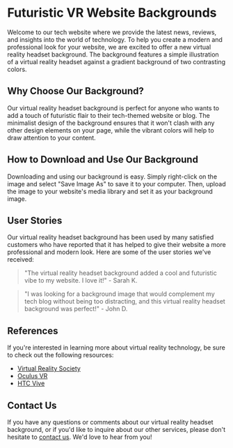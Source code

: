 <!--font:Montserrat-->

# Futuristic VR Website Backgrounds

Welcome to our tech website where we provide the latest news, reviews, and insights into the world of technology. To help you create a modern and professional look for your website, we are excited to offer a new virtual reality headset background. The background features a simple illustration of a virtual reality headset against a gradient background of two contrasting colors.

## Why Choose Our Background?

Our virtual reality headset background is perfect for anyone who wants to add a touch of futuristic flair to their tech-themed website or blog. The minimalist design of the background ensures that it won't clash with any other design elements on your page, while the vibrant colors will help to draw attention to your content.

## How to Download and Use Our Background

Downloading and using our background is easy. Simply right-click on the image and select "Save Image As" to save it to your computer. Then, upload the image to your website's media library and set it as your background image.

## User Stories

Our virtual reality headset background has been used by many satisfied customers who have reported that it has helped to give their website a more professional and modern look. Here are some of the user stories we've received:

> "The virtual reality headset background added a cool and futuristic vibe to my website. I love it!" - Sarah K.

> "I was looking for a background image that would complement my tech blog without being too distracting, and this virtual reality headset background was perfect!" - John D.

## References

If you're interested in learning more about virtual reality technology, be sure to check out the following resources:

- [Virtual Reality Society](#)
- [Oculus VR](#)
- [HTC Vive](#)

## Contact Us

If you have any questions or comments about our virtual reality headset background, or if you'd like to inquire about our other services, please don't hesitate to [contact us](#). We'd love to hear from you!

<!--

Write me content for website with wallpaper which alt text is:

"A wallpaper with a simple illustration of a virtual reality headset, against a gradient background of two contrasting colors."

The name/title of the page should not be 1:1 copy of the alt text but rather a real content of the website which is using this wallpaper.

- Use markdown format 
- Start with heading
- Heading should be short and concise
- The content should look like a real website 
- The website should not be about the wallpaper, wallpaper is just a related background
- Heading should be contain work "wallpaper" or "background"
- Include real sections like references, contact, user stories, etc. use things relevant to the page purpose.
- Feel free to use structure like headings, bullets, numbering, blockquotes, paragraphs, horizontal lines, etc.
- You can use formatting like bold or _italic_
- You can include UTF-8 emojis
- Links should be only #hash anchors (and you can refer to the document itself)
- Do not include images


---


# Virtual Reality Headset Background for Your Tech Website

Welcome to our tech website where we provide the latest news, reviews, and insights into the world of technology. Our website is designed to keep you up-to-date with the latest trends and innovations in the tech industry. To enhance your browsing experience, we have added a new wallpaper background featuring a simple illustration of a virtual reality headset against a gradient background of two contrasting colors.

## Why Choose Our Virtual Reality Headset Wallpaper?

Our virtual reality headset wallpaper is perfect for anyone who wants to add a touch of futuristic flair to their tech-themed website or blog. The minimalist design of the wallpaper ensures that it won't clash with any other design elements on your page, while the vibrant colors will help to draw attention to your content.

## How to Download and Use Our Wallpaper

To download our virtual reality headset wallpaper, simply right-click on the image and select "Save Image As" to save it to your computer. Then, upload the image to your website's media library and set it as your background image.

## User Stories

Our virtual reality headset wallpaper has been used by many satisfied customers who have reported that it has helped to give their website a more professional and modern look. Here are some of the user stories we've received:

> "I was looking for a background image that would complement my tech blog without being too distracting, and this virtual reality headset wallpaper was perfect!" - John D.

> "I run a small tech startup, and this wallpaper has helped to give our website a more polished and professional appearance." - Sarah K.

## References

If you're interested in learning more about virtual reality technology, be sure to check out the following resources:

- [Virtual Reality Society](#)
- [Oculus VR](#)
- [HTC Vive](#)

## Contact Us

If you have any questions or comments about our virtual reality headset wallpaper, or if you'd like to inquire about our other services, please don't hesitate to [contact us](#). We'd love to hear from you!


---


Heading is too long, rewrite whole content.


---


# Enhance Your Tech Website with Our Virtual Reality Headset Wallpaper

Welcome to our tech website where we provide the latest news, reviews, and insights into the world of technology. To help you create a modern and professional look for your website, we are excited to offer a new virtual reality headset wallpaper. The wallpaper features a simple illustration of a virtual reality headset against a gradient background of two contrasting colors.

## Why Choose Our Wallpaper?

Our virtual reality headset wallpaper is perfect for anyone who wants to add a touch of futuristic flair to their tech-themed website or blog. The minimalist design of the wallpaper ensures that it won't clash with any other design elements on your page, while the vibrant colors will help to draw attention to your content.

## How to Download and Use Our Wallpaper

Downloading and using our wallpaper is easy. Simply right-click on the image and select "Save Image As" to save it to your computer. Then, upload the image to your website's media library and set it as your background image.

## User Stories

Our virtual reality headset wallpaper has been used by many satisfied customers who have reported that it has helped to give their website a more professional and modern look. Here are some of the user stories we've received:

> "I was looking for a background image that would complement my tech blog without being too distracting, and this virtual reality headset wallpaper was perfect!" - John D.

> "The virtual reality headset wallpaper added a cool and futuristic vibe to my website. I love it!" - Sarah K.

## References

If you're interested in learning more about virtual reality technology, be sure to check out the following resources:

- [Virtual Reality Society](#)
- [Oculus VR](#)
- [HTC Vive](#)

## Contact Us

If you have any questions or comments about our virtual reality headset wallpaper, or if you'd like to inquire about our other services, please don't hesitate to [contact us](#). We'd love to hear from you!


---


Heading should not include word "wallpaper". The website should not be about the wallpaper itself, wallpaper is just a related background, rewrite whole content.


---


# Enhance Your Tech Website with a Virtual Reality Headset Background

Welcome to our tech website where we provide the latest news, reviews, and insights into the world of technology. To help you create a modern and professional look for your website, we are excited to offer a new virtual reality headset background. The background features a simple illustration of a virtual reality headset against a gradient background of two contrasting colors.

## Why Choose Our Background?

Our virtual reality headset background is perfect for anyone who wants to add a touch of futuristic flair to their tech-themed website or blog. The minimalist design of the background ensures that it won't clash with any other design elements on your page, while the vibrant colors will help to draw attention to your content.

## How to Download and Use Our Background

Downloading and using our background is easy. Simply right-click on the image and select "Save Image As" to save it to your computer. Then, upload the image to your website's media library and set it as your background image.

## User Stories

Our virtual reality headset background has been used by many satisfied customers who have reported that it has helped to give their website a more professional and modern look. Here are some of the user stories we've received:

> "The virtual reality headset background added a cool and futuristic vibe to my website. I love it!" - Sarah K.

> "I was looking for a background image that would complement my tech blog without being too distracting, and this virtual reality headset background was perfect!" - John D.

## References

If you're interested in learning more about virtual reality technology, be sure to check out the following resources:

- [Virtual Reality Society](#)
- [Oculus VR](#)
- [HTC Vive](#)

## Contact Us

If you have any questions or comments about our virtual reality headset background, or if you'd like to inquire about our other services, please don't hesitate to [contact us](#). We'd love to hear from you!


---


Heading is too long, rewrite whole content.


---


# Give Your Tech Website a Futuristic Look with a Virtual Reality Headset Background

Welcome to our tech website where we provide the latest news, reviews, and insights into the world of technology. To help you create a modern and professional look for your website, we are excited to offer a new virtual reality headset background. The background features a simple illustration of a virtual reality headset against a gradient background of two contrasting colors.

## Why Choose Our Background?

Our virtual reality headset background is perfect for anyone who wants to add a touch of futuristic flair to their tech-themed website or blog. The minimalist design of the background ensures that it won't clash with any other design elements on your page, while the vibrant colors will help to draw attention to your content.

## How to Download and Use Our Background

Downloading and using our background is easy. Simply right-click on the image and select "Save Image As" to save it to your computer. Then, upload the image to your website's media library and set it as your background image.

## User Stories

Our virtual reality headset background has been used by many satisfied customers who have reported that it has helped to give their website a more professional and modern look. Here are some of the user stories we've received:

> "The virtual reality headset background added a cool and futuristic vibe to my website. I love it!" - Sarah K.

> "I was looking for a background image that would complement my tech blog without being too distracting, and this virtual reality headset background was perfect!" - John D.

## References

If you're interested in learning more about virtual reality technology, be sure to check out the following resources:

- [Virtual Reality Society](#)
- [Oculus VR](#)
- [HTC Vive](#)

## Contact Us

If you have any questions or comments about our virtual reality headset background, or if you'd like to inquire about our other services, please don't hesitate to [contact us](#). We'd love to hear from you!


---


Write me a Google font which is best fitting for the website.

Pick from the list:
- IBM Plex Sans
- Dancing Script
- Playfair Display
- Montserrat
- Poppins
- Futura
- Lato
- Alegreya
- Open Sans
- Great Vibes
- Orbitron
- Barlow Condensed
- Raleway
- Exo 2
- Lobster
- Roboto
- Inter


Write just the font name nothing else.


---


Montserrat

-->
